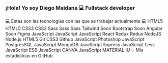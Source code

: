### ¡Hola! Yo soy Diego Maidana 💻 Fullstack developer

<!--
**diegosdevep/diegosdevep** is a ✨ _special_ ✨ repository because its `README.md` (this file) appears on your GitHub profile.

Here are some ideas to get you started:

- 🔭 I’m currently working on ...
- 🌱 I’m currently learning ...
- 👯 I’m looking to collaborate on ...
- 🤔 I’m looking for help with ...
- 💬 Ask me about ...
- 📫 How to reach me: ...
- 😄 Pronouns: ...
- ⚡ Fun fact: ...
-->
💻 Estas son las tecnologias con las que se trabajar actualmente 💻
HTML5
HTML5	CSS3
CSS3	Sass
Sass	Sass
Tailwind	Soon
Bootstrap	Soon
Angular	Soon
Figma
JavaScript
JavaScript	JavaScript
React	Redux
Redux	NodeJS
Node.js	HTML5
Git	CSS3
Github	JavaScript
Photoshop
JavaScript
PostgresSQL	JavaScript
MongoDB	JavaScript
Express	JavaScript
Less	JavaScript
ES6	JavaScript
CANVA	JavaScript
MATERIAL IU
💡 Mis estadisticas en GitHub

